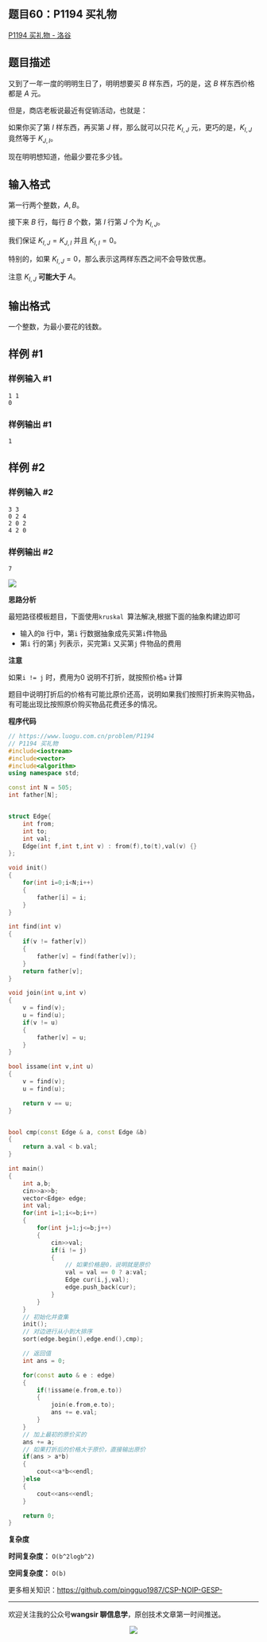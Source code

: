 ﻿## 题目60：P1194 买礼物

[P1194 买礼物 - 洛谷 ](https://www.luogu.com.cn/problem/P1194)

## 题目描述

又到了一年一度的明明生日了，明明想要买 $B$ 样东西，巧的是，这 $B$ 样东西价格都是 $A$ 元。

但是，商店老板说最近有促销活动，也就是：

如果你买了第 $I$ 样东西，再买第 $J$ 样，那么就可以只花 $K_{I,J}$ 元，更巧的是，$K_{I,J}$ 竟然等于 $K_{J,I}$。

现在明明想知道，他最少要花多少钱。

## 输入格式

第一行两个整数，$A,B$。

接下来 $B$ 行，每行 $B$ 个数，第 $I$ 行第 $J$ 个为 $K_{I,J}$。

我们保证 $K_{I,J}=K_{J,I}$ 并且 $K_{I,I}=0$。

特别的，如果 $K_{I,J}=0$，那么表示这两样东西之间不会导致优惠。

注意 $K_{I,J}$ **可能大于** $A$。

## 输出格式

一个整数，为最小要花的钱数。

## 样例 #1

### 样例输入 #1

```
1 1
0
```

### 样例输出 #1

```
1
```

## 样例 #2

### 样例输入 #2

```
3 3
0 2 4
2 0 2
4 2 0
```

### 样例输出 #2

```
7
```

<img src ="https://cdn.jsdelivr.net/gh/pingguo1987/CSP-NOIP-GESP-/image/pic/图论/图论_题目60：P1194 买礼物/image-20250110123349512.png" />



**思路分析**

最短路径模板题目，下面使用`kruskal `算法解决,根据下面的抽象构建边即可

- 输入的`B` 行中，第`i` 行数据抽象成先买第`i`件物品
- 第`i` 行的第`j` 列表示，买完第`i` 又买第`j` 件物品的费用

**注意**

如果`i != j` 时，费用为0 说明不打折，就按照价格`a` 计算

题目中说明打折后的价格有可能比原价还高，说明如果我们按照打折来购买物品，有可能出现比按照原价购买物品花费还多的情况。

**程序代码**

```c++
// https://www.luogu.com.cn/problem/P1194
// P1194 买礼物
#include<iostream>
#include<vector>
#include<algorithm>
using namespace std;

const int N = 505;
int father[N];


struct Edge{
    int from;
    int to;
    int val;
    Edge(int f,int t,int v) : from(f),to(t),val(v) {}
};

void init()
{
    for(int i=0;i<N;i++)
    {
        father[i] = i;
    }
}

int find(int v)
{
    if(v != father[v])
    {
        father[v] = find(father[v]);
    }
    return father[v];
}

void join(int u,int v)
{
    v = find(v);
    u = find(u);
    if(v != u)
    {
        father[v] = u;
    }
}

bool issame(int v,int u)
{
    v = find(v);
    u = find(u);

    return v == u;
}


bool cmp(const Edge & a, const Edge &b)
{
    return a.val < b.val;
}

int main()
{
    int a,b;
    cin>>a>>b;
    vector<Edge> edge;
    int val;
    for(int i=1;i<=b;i++)
    {
        for(int j=1;j<=b;j++)
        {
            cin>>val;
            if(i != j)
            {
                // 如果价格是0，说明就是原价
                val = val == 0 ? a:val;
                Edge cur(i,j,val);
                edge.push_back(cur);
            }
        }
    }
    // 初始化并查集
    init();
    // 对边进行从小到大排序
    sort(edge.begin(),edge.end(),cmp);

    // 返回值
    int ans = 0;

    for(const auto & e : edge)
    {
        if(!issame(e.from,e.to))
        {
            join(e.from,e.to);
            ans += e.val;
        }
    }
    // 加上最初的原价买的
    ans += a;
    // 如果打折后的价格大于原价，直接输出原价
    if(ans > a*b)
    {
        cout<<a*b<<endl;
    }else
    {
        cout<<ans<<endl;
    }

    return 0;
}

```

**复杂度**

**时间复杂度：** `O(b^2logb^2)` 

**空间复杂度：** `O(b)` 



更多相关知识：https://github.com/pingguo1987/CSP-NOIP-GESP-

---

欢迎关注我的公众号**wangsir 聊信息学**，原创技术文章第一时间推送。

<center>
    <img src="https://cdn.jsdelivr.net/gh/pingguo1987/CSP-NOIP-GESP-/image/pic/公众号-扫码版.png">
</center>

